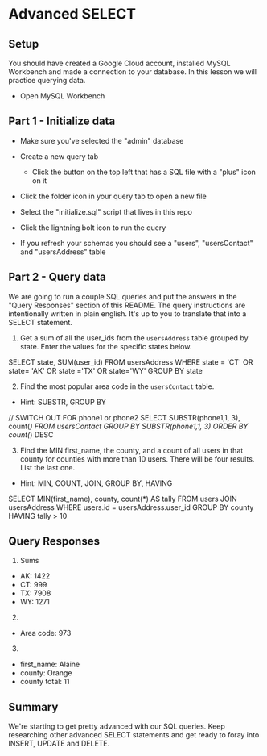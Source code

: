 # Advanced SELECT

## Setup

You should have created a Google Cloud account, installed MySQL Workbench and made a connection to your database. In this lesson we will practice querying data.

* Open MySQL Workbench

## Part 1 - Initialize data

* Make sure you've selected the "admin" database

* Create a new query tab
  * Click the button on the top left that has a SQL file with a "plus" icon on it

* Click the folder icon in your query tab to open a new file

* Select the "initialize.sql" script that lives in this repo

* Click the lightning bolt icon to run the query

* If you refresh your schemas you should see a "users", "usersContact" and "usersAddress" table

## Part 2 - Query data

We are going to run a couple SQL queries and put the answers in the "Query Responses" section of this README. The query instructions are intentionally written in plain english. It's up to you to translate that into a SELECT statement.

1. Get a sum of all the user_ids from the `usersAddress` table grouped by state. Enter the values for the specific states below.

SELECT state,
SUM(user_id)
FROM usersAddress
WHERE state = 'CT' OR state= 'AK' OR state ='TX' OR state='WY'
GROUP BY state

2. Find the most popular area code in the `usersContact` table.
  * Hint: SUBSTR, GROUP BY

// SWITCH OUT FOR phone1 or phone2
SELECT
SUBSTR(phone1,1, 3),
count(*)
FROM usersContact
GROUP BY SUBSTR(phone1,1, 3)
ORDER BY count(*) DESC

3. Find the MIN first_name, the county, and a count of all users in that county for counties with more than 10 users. There will be four results. List the last one.
  * Hint: MIN, COUNT, JOIN, GROUP BY, HAVING

 SELECT
	MIN(first_name),
	county,
    count(*) AS tally
FROM users
JOIN usersAddress
WHERE users.id = usersAddress.user_id
GROUP BY county
HAVING tally > 10

## Query Responses

1. Sums
  * AK: 1422
  * CT: 999
  * TX: 7908
  * WY: 1271

2.
  * Area code: 973

3.
  * first_name: Alaine
  * county: Orange
  * county total: 11


## Summary

We're starting to get pretty advanced with our SQL queries. Keep researching other advanced SELECT statements and get ready to foray into INSERT, UPDATE and DELETE.